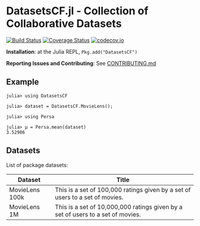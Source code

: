 # DatasetsCF.jl - Collection of Collaborative Datasets

[![Build Status](https://travis-ci.org/JuliaRecsys/DatasetsCF.jl.svg?branch=master)](https://travis-ci.org/JuliaRecsys/DatasetsCF.jl)
[![Coverage Status](https://coveralls.io/repos/JuliaRecsys/DatasetsCF.jl/badge.svg?branch=master&service=github)](https://coveralls.io/github/JuliaRecsys/DatasetsCF.jl?branch=master)
[![codecov.io](http://codecov.io/github/JuliaRecsys/DatasetsCF.jl/coverage.svg?branch=master)](http://codecov.io/github/JuliaRecsys/DatasetsCF.jl?branch=master)

**Installation**: at the Julia REPL, `Pkg.add("DatasetsCF")`

**Reporting Issues and Contributing**: See [CONTRIBUTING.md](CONTRIBUTING.md)

## Example

```
julia> using DatasetsCF

julia> dataset = DatasetsCF.MovieLens();

julia> using Persa

julia> μ = Persa.mean(dataset)
3.52986
```

## Datasets

List of package datasets:

Dataset      | Title
-------------|------------------------------------------------------------------------
MovieLens 100k  | This is a set of 100,000 ratings given by a set of users to a set of movies.
MovieLens 1M    | This is a set of 10,000,000 ratings given by a set of users to a set of movies.
